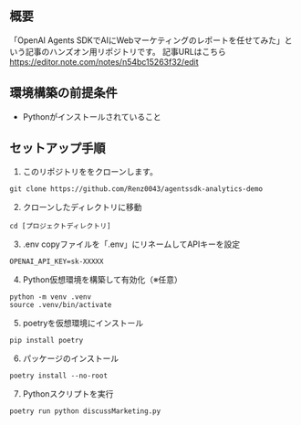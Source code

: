 ## 概要
「OpenAI Agents SDKでAIにWebマーケティングのレポートを任せてみた」という記事のハンズオン用リポジトリです。
記事URLはこちら
https://editor.note.com/notes/n54bc15263f32/edit

## 環境構築の前提条件
- Pythonがインストールされていること

## セットアップ手順

1. このリポジトリををクローンします。
```
git clone https://github.com/Renz0043/agentssdk-analytics-demo
```
2. クローンしたディレクトリに移動
```
cd [プロジェクトディレクトリ]
```
3. .env copyファイルを「.env」にリネームしてAPIキーを設定
```
OPENAI_API_KEY=sk-XXXXX
```
4. Python仮想環境を構築して有効化（※任意）
```
python -m venv .venv
source .venv/bin/activate
```
5. poetryを仮想環境にインストール
```
pip install poetry
```
6. パッケージのインストール
```
poetry install --no-root
```
7. Pythonスクリプトを実行
```
poetry run python discussMarketing.py
```
